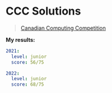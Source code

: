 # CCC Solutions

> [Canadian Computing Competition](https://cemc.math.uwaterloo.ca/contests/computing.html)

**My results:**

```yaml
2021:
  level: junior
  score: 56/75

2022:
  level: junior
  score: 68/75
```
